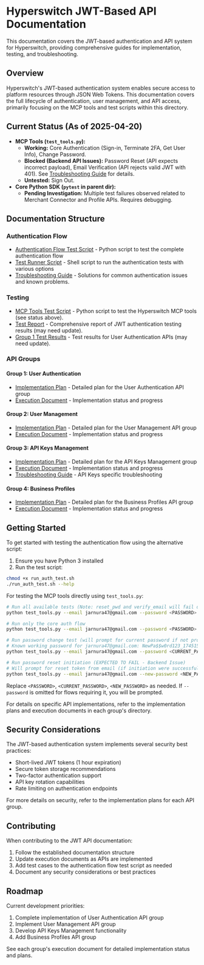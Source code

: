 # Hyperswitch JWT-Based API Documentation

This documentation covers the JWT-based authentication and API system for Hyperswitch, providing comprehensive guides for implementation, testing, and troubleshooting.

## Overview

Hyperswitch's JWT-based authentication system enables secure access to platform resources through JSON Web Tokens. This documentation covers the full lifecycle of authentication, user management, and API access, primarily focusing on the MCP tools and test scripts within this directory.

## Current Status (As of 2025-04-20)

*   **MCP Tools (`test_tools.py`):**
    *   **Working:** Core Authentication (Sign-in, Terminate 2FA, Get User Info), Change Password.
    *   **Blocked (Backend API Issues):** Password Reset (API expects incorrect payload), Email Verification (API rejects valid JWT with 401). See [Troubleshooting Guide](troubleshooting.md) for details.
    *   **Untested:** Sign Out.
*   **Core Python SDK (`pytest` in parent dir):**
    *   **Pending Investigation:** Multiple test failures observed related to Merchant Connector and Profile APIs. Requires debugging.

## Documentation Structure

### Authentication Flow

- [Authentication Flow Test Script](auth_flow_test.py) - Python script to test the complete authentication flow
- [Test Runner Script](run_auth_test.sh) - Shell script to run the authentication tests with various options
- [Troubleshooting Guide](troubleshooting.md) - Solutions for common authentication issues and known problems.

### Testing

- [MCP Tools Test Script](test_tools.py) - Python script to test the Hyperswitch MCP tools (see status above).
- [Test Report](test_report.md) - Comprehensive report of JWT authentication testing results (may need update).
- [Group 1 Test Results](group1_authentication/test_results.md) - Test results for User Authentication APIs (may need update).

### API Groups

#### Group 1: User Authentication

- [Implementation Plan](group1_user_auth/plan.md) - Detailed plan for the User Authentication API group
- [Execution Document](group1_user_auth/execution.md) - Implementation status and progress

#### Group 2: User Management

- [Implementation Plan](group2_user_management/plan.md) - Detailed plan for the User Management API group
- [Execution Document](group2_user_management/execution.md) - Implementation status and progress

#### Group 3: API Keys Management

- [Implementation Plan](group3_api_keys/plan.md) - Detailed plan for the API Keys Management group
- [Execution Document](group3_api_keys/execution.md) - Implementation status and progress
- [Troubleshooting Guide](group3_api_keys/troubleshooting.md) - API Keys specific troubleshooting

#### Group 4: Business Profiles

- [Implementation Plan](group4_business_profiles/plan.md) - Detailed plan for the Business Profiles API group
- [Execution Document](group4_business_profiles/execution.md) - Implementation status and progress

## Getting Started

To get started with testing the authentication flow using the alternative script:

1.  Ensure you have Python 3 installed
2.  Run the test script:

```bash
chmod +x run_auth_test.sh
./run_auth_test.sh --help
```

For testing the MCP tools directly using `test_tools.py`:

```bash
# Run all available tests (Note: reset_pwd and verify_email will fail due to known issues)
python test_tools.py --email jarnura47@gmail.com --password <PASSWORD> --test all

# Run only the core auth flow
python test_tools.py --email jarnura47@gmail.com --password <PASSWORD> --test auth

# Run password change test (will prompt for current password if not provided)
# Known working password for jarnura47@gmail.com: NewPa$$w0rd123_1745154955
python test_tools.py --email jarnura47@gmail.com --password <CURRENT_PASSWORD> --new-password <NEW_PASSWORD> --test change_pwd

# Run password reset initiation (EXPECTED TO FAIL - Backend Issue)
# Will prompt for reset token from email (if initiation were successful) and new password
python test_tools.py --email jarnura47@gmail.com --new-password <NEW_PASSWORD> --test reset_pwd
```

Replace `<PASSWORD>`, `<CURRENT_PASSWORD>`, `<NEW_PASSWORD>` as needed. If `--password` is omitted for flows requiring it, you will be prompted.

For details on specific API implementations, refer to the implementation plans and execution documents in each group's directory.

## Security Considerations

The JWT-based authentication system implements several security best practices:

- Short-lived JWT tokens (1 hour expiration)
- Secure token storage recommendations
- Two-factor authentication support
- API key rotation capabilities
- Rate limiting on authentication endpoints

For more details on security, refer to the implementation plans for each API group.

## Contributing

When contributing to the JWT API documentation:

1. Follow the established documentation structure
2. Update execution documents as APIs are implemented
3. Add test cases to the authentication flow test script as needed
4. Document any security considerations or best practices

## Roadmap

Current development priorities:

1. Complete implementation of User Authentication API group
2. Implement User Management API group
3. Develop API Keys Management functionality
4. Add Business Profiles API group

See each group's execution document for detailed implementation status and plans. 